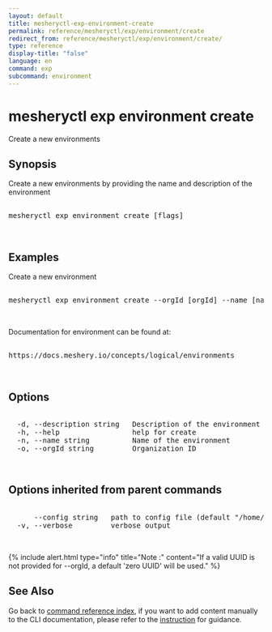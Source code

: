 ```yaml
---
layout: default
title: mesheryctl-exp-environment-create
permalink: reference/mesheryctl/exp/environment/create
redirect_from: reference/mesheryctl/exp/environment/create/
type: reference
display-title: "false"
language: en
command: exp
subcommand: environment
---
```


# mesheryctl exp environment create

Create a new environments

## Synopsis

Create a new environments by providing the name and description of the environment
<pre class='codeblock-pre'>
<div class='codeblock'>
mesheryctl exp environment create [flags]

</div>
</pre> 

## Examples

Create a new environment
<pre class='codeblock-pre'>
<div class='codeblock'>
mesheryctl exp environment create --orgId [orgId] --name [name] --description [description] 

</div>
</pre> 

Documentation for environment can be found at:
<pre class='codeblock-pre'>
<div class='codeblock'>
https://docs.meshery.io/concepts/logical/environments

</div>
</pre> 

## Options

<pre class='codeblock-pre'>
<div class='codeblock'>
  -d, --description string   Description of the environment
  -h, --help                 help for create
  -n, --name string          Name of the environment
  -o, --orgId string         Organization ID

</div>
</pre>

## Options inherited from parent commands

<pre class='codeblock-pre'>
<div class='codeblock'>
      --config string   path to config file (default "/home/runner/.meshery/config.yaml")
  -v, --verbose         verbose output

</div>
</pre>


{% include alert.html type="info" title="Note :" content="If a valid UUID is not provided for --orgId, a default 'zero UUID' will be used." %}
## See Also

Go back to [command reference index](/reference/mesheryctl/), if you want to add content manually to the CLI documentation, please refer to the [instruction](/project/contributing/contributing-cli#preserving-manually-added-documentation) for guidance.
